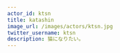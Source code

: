 ```yaml
---
actor_id: ktsn
title: katashin
image_url: /images/actors/ktsn.jpg
twitter_username: ktsn
description: 猫になりたい。
---
```

